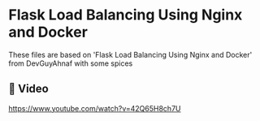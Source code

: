 # Flask Load Balancing Using Nginx and Docker

These files are based on 'Flask Load Balancing Using Nginx and Docker' from DevGuyAhnaf with some spices

## 🚀 Video

https://www.youtube.com/watch?v=42Q65H8ch7U
